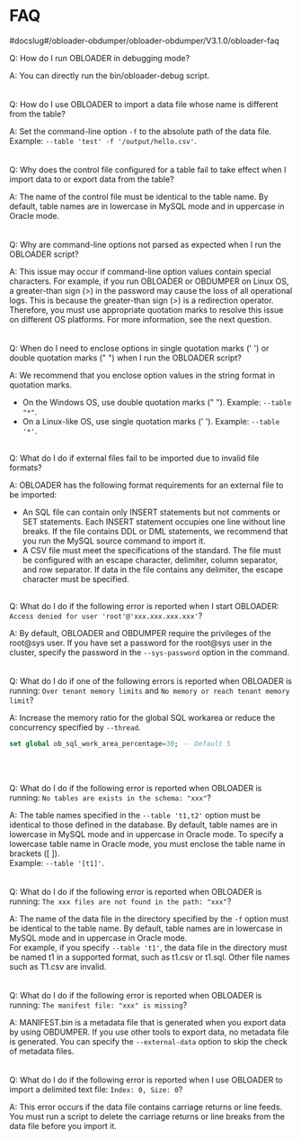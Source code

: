 FAQ 
========================
#docslug#/obloader-obdumper/obloader-obdumper/V3.1.0/obloader-faq


Q: How do I run OBLOADER in debugging mode? 

A: You can directly run the bin/obloader-debug script. 
<br><br><br>
Q: How do I use OBLOADER to import a data file whose name is different from the table? 

A: Set the command-line option `-f` to the absolute path of the data file. Example: `--table 'test' -f '/output/hello.csv'`. 
<br><br><br>
Q: Why does the control file configured for a table fail to take effect when I import data to or export data from the table? 

A: The name of the control file must be identical to the table name. By default, table names are in lowercase in MySQL mode and in uppercase in Oracle mode. 
<br><br><br>
Q: Why are command-line options not parsed as expected when I run the OBLOADER script? 

A: This issue may occur if command-line option values contain special characters. For example, if you run OBLOADER or OBDUMPER on Linux OS, a greater-than sign (\>) in the password may cause the loss of all operational logs. This is because the greater-than sign (\>) is a redirection operator. Therefore, you must use appropriate quotation marks to resolve this issue on different OS platforms. For more information, see the next question. 
<br><br><br>
Q: When do I need to enclose options in single quotation marks (' ') or double quotation marks (" ") when I run the OBLOADER script? 

A: We recommend that you enclose option values in the string format in quotation marks. 

* On the Windows OS, use double quotation marks (" "). Example: `--table "*"`.
* On a Linux-like OS, use single quotation marks (' '). Example: `--table '*'`. 
<br><br>

Q: What do I do if external files fail to be imported due to invalid file formats? 

A: OBLOADER has the following format requirements for an external file to be imported:

* An SQL file can contain only INSERT statements but not comments or SET statements. Each INSERT statement occupies one line without line breaks. If the file contains DDL or DML statements, we recommend that you run the MySQL source command to import it.
* A CSV file must meet the specifications of the standard. The file must be configured with an escape character, delimiter, column separator, and row separator. If data in the file contains any delimiter, the escape character must be specified.
<br><br>

Q: What do I do if the following error is reported when I start OBLOADER: `Access denied for user 'root'@'xxx.xxx.xxx.xxx'`? 

A: By default, OBLOADER and OBDUMPER require the privileges of the root@sys user. If you have set a password for the root@sys user in the cluster, specify the password in the `--sys-password` option in the command. 
<br><br><br>
Q: What do I do if one of the following errors is reported when OBLOADER is running: `Over tenant memory limits` and `No memory or reach tenant memory limit`? 

A: Increase the memory ratio for the global SQL workarea or reduce the concurrency specified by `--thread`. 

```sql
set global ob_sql_work_area_percentage=30; -- Default 5
```
<br><br>

Q: What do I do if the following error is reported when OBLOADER is running: `No tables are exists in the schema: "xxx"`? 

A: The table names specified in the `--table 't1,t2'` option must be identical to those defined in the database. By default, table names are in lowercase in MySQL mode and in uppercase in Oracle mode. To specify a lowercase table name in Oracle mode, you must enclose the table name in brackets ([ ]). <br> Example: `--table '[t1]'`. 
<br><br><br>
Q: What do I do if the following error is reported when OBLOADER is running: `The xxx files are not found in the path: "xxx"`? 

A: The name of the data file in the directory specified by the `-f` option must be identical to the table name. By default, table names are in lowercase in MySQL mode and in uppercase in Oracle mode. <br> For example, if you specify `--table 't1'`, the data file in the directory must be named t1 in a supported format, such as t1.csv or t1.sql. Other file names such as T1.csv are invalid. 
<br><br><br>
Q: What do I do if the following error is reported when OBLOADER is running: `The manifest file: "xxx" is missing`? 

A: MANIFEST.bin is a metadata file that is generated when you export data by using OBDUMPER. If you use other tools to export data, no metadata file is generated. You can specify the `--external-data` option to skip the check of metadata files. 
<br><br><br>
Q: What do I do if the following error is reported when I use OBLOADER to import a delimited text file: `Index: 0, Size: 0`? 

A: This error occurs if the data file contains carriage returns or line feeds. You must run a script to delete the carriage returns or line breaks from the data file before you import it.